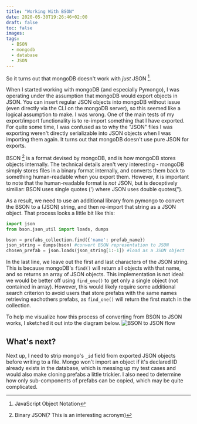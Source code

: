 ```yaml
---
title: "Working With BSON"
date: 2020-05-30T19:26:46+02:00
draft: false
toc: false
images:
tags:
  - BSON
  - mongodb
  - database
  - JSON
---
```


So it turns out that mongoDB doesn't work with _just_ JSON [^1].

When I started working with mongoDB (and especially Pymongo), I was operating under the assumption that mongoDB would export objects in JSON. You can insert regular JSON objects into mongoDB without issue (even directly via the CLI on the mongoDB server), so this seemed like a logical assumption to make. I was wrong. One of the main tests of my export/import functionality is to re-import something that I have exported. For quite some time, I was confused as to why the "JSON" files I was exporting weren't directly serializable into JSON objects when I was importing them again. It turns out that mongoDB doesn't use pure JSON for exports.

BSON [^2] is a format devised by mongoDB, and is how mongoDB stores objects internally. The technical details aren't very interesting - mongoDB simply stores files in a binary format internally, and converts them back to something human-readable when you export them. However, it is important to note that the human-readable format is _not_ JSON, but is deceptively similiar: BSON uses single quotes (') where JSON uses double quotes(").

As a result, we need to use an additional library from pymongo to convert the BSON to a (JSON) string, and then re-import that string as a JSON object. That process looks a little bit like this:
```python
import json
from bson.json_util import loads, dumps

bson = prefabs_collection.find({'name': prefab_name})
json_string = dumps(bson) #convert BSON representation to JSON
chosen_prefab = json.loads(json_string[1:-1]) #load as a JSON object
```

In the last line, we leave out the first and last characters of the JSON string. This is because mongoDB's `find()` will return all objects with that name, and so returns an array of JSON objects. This implementation is not ideal: we would be better off using `find_one()` to get only a single object (not contained in array). However, this would likely require some additional search criterion to avoid users that store prefabs with the same names retrieving eachothers prefabs, as `find_one()` will return the first match in the collection.

To help me visualize how this process of converting from BSON to JSON works, I sketched it out into the diagram below.
![BSON to JSON flow](/images/bson-2-json.jpeg)

## What's next?
Next up, I need to strip mongo's `_id` field from exported JSON objects before writing to a file. Mongo won't import an object if it's declared ID already exists in the database, which is messing up my test cases and would also make cloning prefabs a little trickier.
I also need to determine how only sub-components of prefabs can be copied, which may be quite complicated.

[^1]: JavaScript Object Notation 
[^2]: Binary JSON(? This is an interesting acronym)